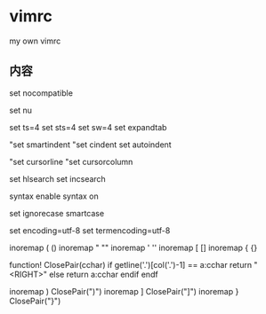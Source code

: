# vimrc
my own vimrc

## 内容
set nocompatible

set nu

set ts=4
set sts=4
set sw=4
set expandtab

"set smartindent
"set cindent
set autoindent

"set cursorline
"set cursorcolumn

set hlsearch
set incsearch

syntax enable
syntax on

set ignorecase smartcase

set encoding=utf-8
set termencoding=utf-8

inoremap ( ()<LEFT>
inoremap " ""<LEFT>
inoremap ' ''<LEFT>
inoremap [ []<LEFT>
inoremap { {}<LEFT><CR><CR><UP><TAB>

function! ClosePair(cchar)
    if getline('.')[col('.')-1] == a:cchar
        return "\<RIGHT>"
    else
        return a:cchar
    endif
endf

inoremap <expr> ) ClosePair(")")
inoremap <expr> ] ClosePair("]")
inoremap <expr> } ClosePair("}")

